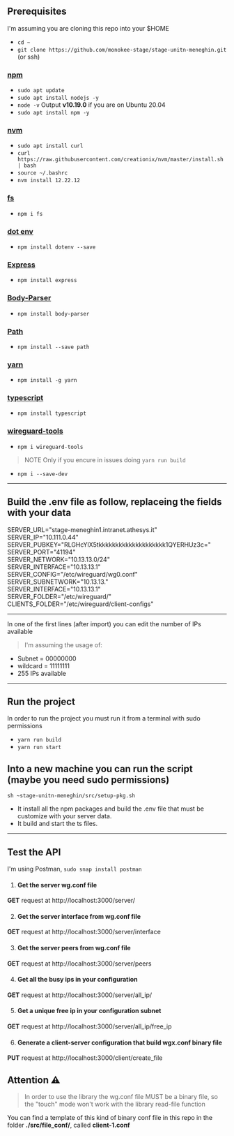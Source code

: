 ## Prerequisites
I'm assuming you are cloning this repo into your $HOME
- `cd ~`
- `git clone https://github.com/monokee-stage/stage-unitn-meneghin.git` (or ssh)
### [npm](https://www.digitalocean.com/community/tutorials/how-to-install-node-js-on-ubuntu-20-04)
  - `sudo apt update`
  - `sudo apt install nodejs -y`
  - `node -v` Output **v10.19.0** if you are on Ubuntu 20.04
  - `sudo apt install npm -y`
 
### [nvm](https://tecadmin.net/how-to-install-nvm-on-ubuntu-20-04/)
  - `sudo apt install curl` 
  - `curl https://raw.githubusercontent.com/creationix/nvm/master/install.sh | bash`
  - `source ~/.bashrc `
  - `nvm install 12.22.12`

### [fs](https://www.npmjs.com/package/fs)
  - `npm i fs`

### [dot env](https://www.npmjs.com/package/dotenv)
  - `npm install dotenv --save`

### [Express](https://www.npmjs.com/package/express)
  - `npm install express`

### [Body-Parser](https://www.npmjs.com/package/body-parser)
  - `npm install body-parser`
 
### [Path](https://www.npmjs.com/package/path)
  - `npm install --save path`

### [yarn](https://www.npmjs.com/package/yarn)
  - `npm install -g yarn`

### [typescript](https://www.npmjs.com/package/typescript)
  - `npm install typescript`

### [wireguard-tools](https://www.npmjs.com/package/wireguard-tools)
  - `npm i wireguard-tools`

> NOTE Only if you encure in issues doing `yarn run build`
  - `npm i --save-dev`
_________________________________________________________________________________________

## Build the .env file as follow, replaceing the fields with your data

SERVER_URL="stage-meneghin1.intranet.athesys.it"\
SERVER_IP="10.111.0.44"\
SERVER_PUBKEY="RLGHcYlX5tkkkkkkkkkkkkkkkkkkkk1QYERHUz3c="\
SERVER_PORT="41194"\
SERVER_NETWORK="10.13.13.0/24"\
SERVER_INTERFACE="10.13.13.1"\
SERVER_CONFIG="/etc/wireguard/wg0.conf"\
SERVER_SUBNETWORK="10.13.13."\
SERVER_INTERFACE="10.13.13.1"\
SERVER_FOLDER="/etc/wireguard/"\
CLIENTS_FOLDER="/etc/wireguard/client-configs"

__________________________________________________________________________________________

In one of the first lines (after import) you can edit the number of IPs available
> I'm assuming the usage of:
- Subnet = 00000000
- wildcard = 11111111 
- 255 IPs available
__________________________________________________________________________________________
## Run the project
In order to run the project you must run it from a terminal with sudo permissions
- `yarn run build`
- `yarn run start`

## Into a new machine you can run the script (maybe you need sudo permissions)
`sh ~stage-unitn-meneghin/src/setup-pkg.sh`
- It install all the npm packages and build the .env file that must be customize with your server data.
- It build and start the ts files.
_________________________________________________________________________________________

## Test the API
I'm using Postman, `sudo snap install postman`

1. #### Get the server wg.conf file
  **GET** request at http://localhost:3000/server/

2. #### Get the server interface from wg.conf file
  **GET** request at http://localhost:3000/server/interface

3. #### Get the server peers from wg.conf file
  **GET** request at http://localhost:3000/server/peers

4. #### Get all the busy ips in your configuration
  **GET** request at http://localhost:3000/server/all_ip/

5. #### Get a unique free ip in your configuration subnet
  **GET** request at http://localhost:3000/server/all_ip/free_ip

6. #### Generate a client-server configuration that build wgx.conf binary file
  **PUT** request at http://localhost:3000/client/create_file

## Attention ⚠️
> In order to use the library the wg.conf file MUST be a binary file, so the "touch" mode won't work with the library read-file function

You can find a template of this kind of binary conf file in this repo in the folder **./src/file_conf/**, called **client-1.conf**